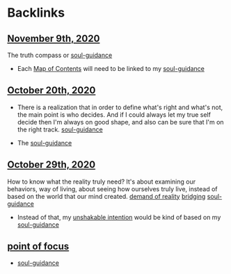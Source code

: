 
# Backlinks
## [November 9th, 2020](<November 9th, 2020.md>)
The truth compass or [soul-guidance](<soul-guidance.md>)

- Each [Map of Contents](<Map of Contents.md>) will need to be linked to my [soul-guidance](<soul-guidance.md>)

## [October 20th, 2020](<October 20th, 2020.md>)
- There is a realization that in order to define what's right and what's not, the main point is who decides. And if I could always let my true self decide then I'm always on good shape, and also can be sure that I'm on the right track. [soul-guidance](<soul-guidance.md>)

- The [soul-guidance](<soul-guidance.md>)

## [October 29th, 2020](<October 29th, 2020.md>)
How to know what the reality truly need? It's about examining our behaviors, way of living, about seeing how ourselves truly live, instead of based on the world that our mind created. [demand of reality](<demand of reality.md>) [bridging](<bridging.md>) [soul-guidance](<soul-guidance.md>)

- Instead of that, my [unshakable intention](<unshakable intention.md>) would be kind of based on my [soul-guidance](<soul-guidance.md>)

## [point of focus](<point of focus.md>)
- [soul-guidance](<soul-guidance.md>)

